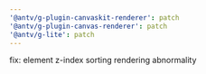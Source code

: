 ```yaml
---
'@antv/g-plugin-canvaskit-renderer': patch
'@antv/g-plugin-canvas-renderer': patch
'@antv/g-lite': patch
---
```


fix: element z-index sorting rendering abnormality
